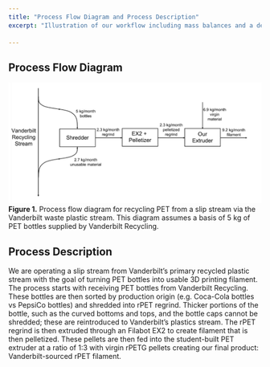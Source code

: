 ```yaml
---
title: "Process Flow Diagram and Process Description"
excerpt: "Illustration of our workflow including mass balances and a description of our process"

---
```


## Process Flow Diagram
![Process flow diagram](/assets/img/PFD.png)
**Figure 1.** Process flow diagram for recycling PET from a slip stream via the Vanderbilt waste plastic stream. This diagram assumes a basis of 5 kg of PET bottles supplied by Vanderbilt Recycling. 

## Process Description
We are operating a slip stream from Vanderbilt’s primary recycled plastic stream with the goal of turning PET bottles into usable 3D printing filament. The process starts with receiving PET bottles from Vanderbilt Recycling. These bottles are then sorted by production origin (e.g. Coca-Cola bottles vs PepsiCo bottles) and shredded into rPET regrind. Thicker portions of the bottle, such as the curved bottoms and tops, and the bottle caps cannot be shredded; these are reintroduced to Vanderbilt’s plastics stream. The rPET regrind is then extruded through an Filabot EX2 to create filament that is then pelletized. These pellets are then fed into the student-built PET extruder at a ratio of 1:3 with virgin rPETG pellets creating our final product: Vanderbilt-sourced rPET filament. 


